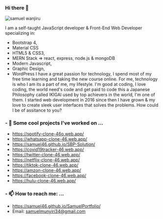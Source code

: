 ### Hi there 👋
![samuel wanjiru](https://user-images.githubusercontent.com/30689959/94124336-89785600-fe5d-11ea-8b74-43dbc8384c65.png)

I am a self-taught JavaScript developer & Front-End Web Developer specializing in:
- Bootstrap 4,
- Material CSS
- HTML5 & CSS3,
- MERN Stack => react, express, node.js & mongoDB
- Modern Javascript,
- Graphic Design,
- WordPress
I have a great passion for technology, I spend most of my free time learning and taking the new course online. For me, technology is who I am its a part of me, my lifestyle. I'm good at coding, I love coding, the world need's code and get paid to code this a Japanese Philosophy called IKIGAI used by top achievers in the world, I'm one of them. I started web development in 2016 since then I have grown & my love to create sleek user interfaces that solves the problems. How could I be of assitance to you?

### - 🔭 Some cool projects I've worked on ...

- https://spotify-clone-46o.web.app/
- https://whatsapp-clone-46.web.app/
- https://samuel46.github.io/SBP-Solution/
- https://covid19tracker-46.web.app/
- https://twitter-clone-46.web.app/
- https://netflix-clone-46.web.app/
- https://tiktok-clone-46.web.app/
- https://amzon-clone-46.web.app/
- https://facebook-clone-46.web.app/
- https://hulu-clone-46.web.app/


### - 📫 How to reach me: ...

- https://samuel46.github.io/SamuelPortfolio/
- Email: samuelmunyiri34@gmail.com









